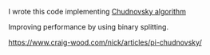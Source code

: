 I wrote this code implementing [Chudnovsky algorithm](https://en.wikipedia.org/wiki/Chudnovsky_algorithm)

Improving performance by using binary splitting.

https://www.craig-wood.com/nick/articles/pi-chudnovsky/
